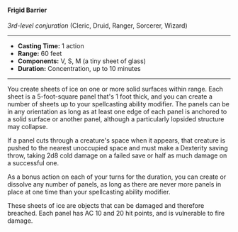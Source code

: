 #### Frigid Barrier
*3rd-level conjuration* (Cleric, Druid, Ranger, Sorcerer, Wizard)
___
- **Casting Time:** 1 action
- **Range:** 60 feet
- **Components:** V, S, M (a tiny sheet of glass)
- **Duration:** Concentration, up to 10 minutes
---
You create sheets of ice on one or more solid 
surfaces within range. Each sheet is a 5-foot-square 
panel that's 1 foot thick, and you can create a 
number of sheets up to your spellcasting ability 
modifier. The panels can be in any orientation as 
long as at least one edge of each panel is anchored 
to a solid surface or another panel, although a 
particularly lopsided structure may collapse.

If a panel cuts through a creature's space when it 
appears, that creature is pushed to the nearest 
unoccupied space and must make a Dexterity saving 
throw, taking 2d8 cold damage on a failed save or 
half as much damage on a successful one.

As a bonus action on each of your turns for the 
duration, you can create or dissolve any number of 
panels, as long as there are never more panels in 
place at one time than your spellcasting ability 
modifier.

These sheets of ice are objects that can be 
damaged and therefore breached. Each panel has AC 
10 and 20 hit points, and is vulnerable to fire 
damage.

